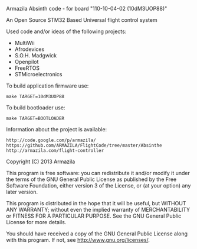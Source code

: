    Armazila Absinth code - for board "110-10-04-02 (10dM3UOP88)"

An Open Source STM32 Based Universal flight control system

Used code and/or ideas of the following projects:

 - MultiWii
 - Afrodevices
 - S.O.H. Madgwick
 - Openpilot
 - FreeRTOS
 - STMicroelectronics

To build application firmware use:
	
	make TARGET=10dM3UOP88

To build bootloader use:

    make TARGET=BOOTLOADER

Information about the project is available:

	http://code.google.com/p/armazila/
	https://github.com/ARMAZILA/FlightCode/tree/master/Absinthe
    http://armazila.com/flight-controller

Copyright (C) 2013  Armazila

   This program is free software: you can redistribute it and/or modify
   it under the terms of the GNU General Public License as published by
   the Free Software Foundation, either version 3 of the License, or
   (at your option) any later version.

   This program is distributed in the hope that it will be useful,
   but WITHOUT ANY WARRANTY; without even the implied warranty of
   MERCHANTABILITY or FITNESS FOR A PARTICULAR PURPOSE.  See the
   GNU General Public License for more details.

   You should have received a copy of the GNU General Public License
   along with this program.  If not, see <http://www.gnu.org/licenses/>.
